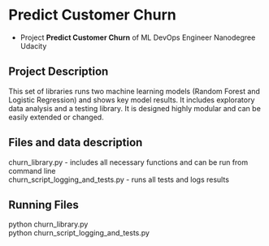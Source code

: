# Predict Customer Churn

- Project **Predict Customer Churn** of ML DevOps Engineer Nanodegree Udacity

## Project Description
This set of libraries runs two machine learning models (Random Forest and Logistic Regression) and shows key model results. It includes exploratory data analysis and a testing library. It is designed highly modular and can be easily extended or changed.

## Files and data description
churn_library.py - includes all necessary functions and can be run from command line \
churn_script_logging_and_tests.py - runs all tests and logs results

## Running Files
python churn_library.py \
python churn_script_logging_and_tests.py


